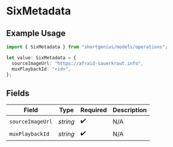 # SixMetadata

## Example Usage

```typescript
import { SixMetadata } from "shortgenius/models/operations";

let value: SixMetadata = {
  sourceImageUrl: "https://afraid-sauerkraut.info",
  muxPlaybackId: "<id>",
};
```

## Fields

| Field              | Type               | Required           | Description        |
| ------------------ | ------------------ | ------------------ | ------------------ |
| `sourceImageUrl`   | *string*           | :heavy_check_mark: | N/A                |
| `muxPlaybackId`    | *string*           | :heavy_check_mark: | N/A                |